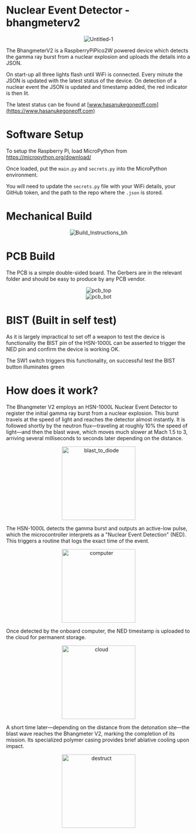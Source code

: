 # Nuclear Event Detector - bhangmeterv2

<div align="center">
  <img src="https://github.com/user-attachments/assets/c01477d0-82af-4875-ba32-bf114a4e8395" alt="Untitled-1">
</div>

The BhangmeterV2 is a RaspberryPiPico2W powered device which detects the gamma ray burst from a nuclear explosion and uploads the details into a JSON.

On start-up all three lights flash until WiFi is connected.
Every minute the JSON is updated with the latest status of the device.
On detection of a nuclear event the JSON is updated and timestamp added, the red indicator is then lit.

The latest status can be found at [www.hasanukegoneoff.com](https://www.hasanukegoneoff.com)

# Software Setup

To setup the Raspberry Pi, load MicroPython from https://micropython.org/download/

Once loaded, put the `main.py` and `secrets.py` into the MicroPython environment.

You will need to update the `secrets.py` file with your WiFi details, your GitHub token, and the path to the repo where the `.json` is stored.

# Mechanical Build

<div align="center">
  <img src="https://github.com/user-attachments/assets/79fe3f5b-c295-4410-a7aa-454044795b2e" alt="Build_Instructions_bh">
</div>

# PCB Build

The PCB is a simple double-sided board. The Gerbers are in the relevant folder and should be easy to produce by any PCB vendor.

<div align="center">
  <img src="https://github.com/user-attachments/assets/6a45c632-b0fe-4354-8b7f-7c28b8e98fa8" alt="pcb_top">
</div>


<div align="center">
  <img src="https://github.com/user-attachments/assets/d13b05cb-b5cc-4c9b-bd02-011d11860dd1" alt="pcb_bot">
</div>

# BIST (Built in self test)

As it is largely impractical to set off a weapon to test the device is functionality the BIST pin of the HSN-1000L can be asserted to trigger the NED pin and confirm the device is working OK.

The SW1 switch triggers this functionality, on successful test the BIST button illuminates green

# How does it work?

The Bhangmeter V2 employs an HSN-1000L Nuclear Event Detector to register the initial gamma ray burst from a nuclear explosion. This burst travels at the speed of light and reaches the detector almost instantly. It is followed shortly by the neutron flux—traveling at roughly 10% the speed of light—and then the blast wave, which moves much slower at Mach 1.5 to 3, arriving several milliseconds to seconds later depending on the distance.

<div align="center">
  <img src="https://github.com/user-attachments/assets/2bece322-5ea8-42a5-8049-cbf15bcab559" alt="blast_to_diode" height="200px">
</div>

The HSN-1000L detects the gamma burst and outputs an active-low pulse, which the microcontroller interprets as a "Nuclear Event Detection" (NED). This triggers a routine that logs the exact time of the event.

<div align="center">
  <img src="https://github.com/user-attachments/assets/aab75a1a-f552-4dfd-8801-7d6a44f75b4a" alt="computer" height="200px">
</div>

Once detected by the onboard computer, the NED timestamp is uploaded to the cloud for permanent storage.

<div align="center">
  <img src="https://github.com/user-attachments/assets/db108309-35af-473e-91ee-56fc62db3a8e" alt="cloud" height="200px">
</div>

A short time later—depending on the distance from the detonation site—the blast wave reaches the Bhangmeter V2, marking the completion of its mission. Its specialized polymer casing provides brief ablative cooling upon impact.

<div align="center">
  <img src="https://github.com/user-attachments/assets/f742e814-d996-41aa-b983-b5ae7cac90e1" alt="destruct" height="200px">
</div>


